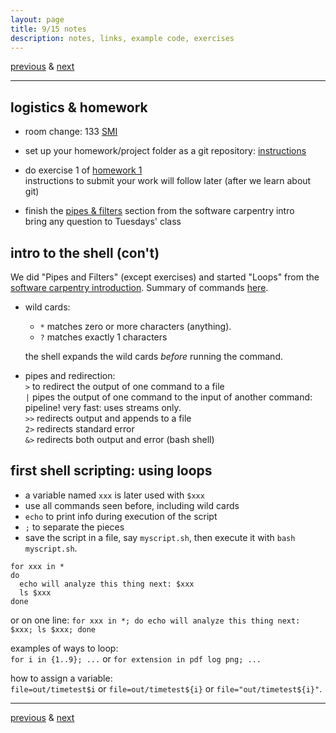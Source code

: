 ```yaml
---
layout: page
title: 9/15 notes
description: notes, links, example code, exercises
---
```

[previous](notes0913.html) & [next](notes0920.html)

---

## logistics & homework

- room change: 133 [SMI](http://map.wisc.edu/s/dc3243ls)

- set up your homework/project folder as a git repository:
  [instructions](https://github.com/UWMadison-computingtools/coursedata)
- do exercise 1 of [homework 1](https://github.com/UWMadison-computingtools/coursedata/tree/master/hw1-snaqTimeTests)  
  instructions to submit your work will follow later (after we learn about git)
- finish the [pipes & filters](http://swcarpentry.github.io/shell-novice/04-pipefilter/)
  section from the software carpentry intro  
  bring any question to Tuesdays' class

## intro to the shell (con't)

We did "Pipes and Filters" (except exercises) and started "Loops" from the
[software carpentry introduction](http://swcarpentry.github.io/shell-novice/).
Summary of commands [here](notes0908.html).

- wild cards:
  - `*` matches zero or more characters (anything).
  - `?` matches exactly 1 characters

  the shell expands the wild cards *before* running the command.
- pipes and redirection:  
 `>` to redirect the output of one command to a file  
 `|` pipes the output of one command to the input of another command: pipeline!
  very fast: uses streams only.  
 `>>` redirects output and appends to a file  
 `2>` redirects standard error  
 `&>` redirects both output and error (bash shell)

## first shell scripting: using loops

- a variable named `xxx` is later used with `$xxx`
- use all commands seen before, including wild cards
- `echo` to print info during execution of the script
- `;` to separate the pieces
- save the script in a file, say `myscript.sh`,
  then execute it with `bash myscript.sh`.

```shell
for xxx in *
do
  echo will analyze this thing next: $xxx
  ls $xxx
done
```
or on one line:
`for xxx in *; do echo will analyze this thing next: $xxx; ls $xxx; done`

examples of ways to loop:  
`for i in {1..9}; ...` or `for extension in pdf log png; ...`

how to assign a variable:  
`file=out/timetest$i` or `file=out/timetest${i}` or `file="out/timetest${i}"`.


---
[previous](notes0913.html) & [next](notes0920.html)

